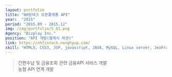 ```yaml
---
layout: portfolio
title: "NH핀테크 오픈플랫폼 API"
year:  "2015"
period: "2015.09 - 2015.12"
img: /img/portfolio/5_01.png
Agency: "Bizplay Inc."
position: "API 개발(웹케시 파견)"
link: https://nhfintech.nonghyup.com/
skill: "HTML5, CSS3, JSP, javascript, JAVA, MySQL, Linux server, JexFramework3"
---
```

>간편수납 및 금융조회 관련 금융API 서비스 개발<br>
농협 API 연계 개발
